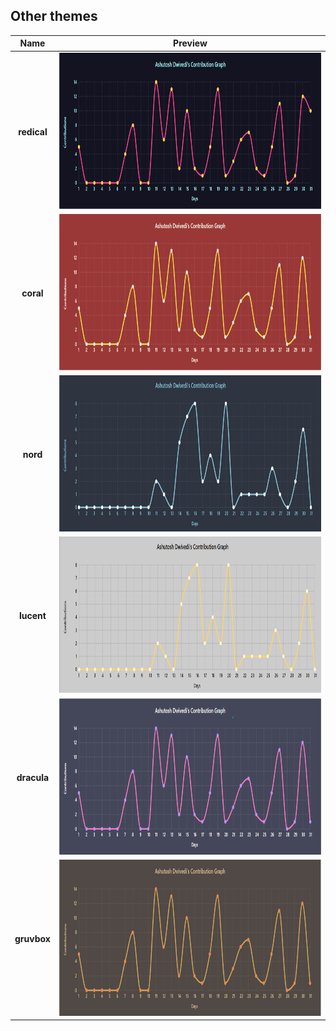 ## Other themes

|            Name            |                          Preview                           |
| :------------------------: | :--------------------------------------------------------: |
|        **redical**         |  <img src="./asset/redical.svg" height=250 alt="graph"/>   |
|         **coral**          |   <img src="./asset/coral.svg" height=250 alt="graph"/>    |
|          **nord**          |    <img src="./asset/nord.svg" height=250 alt="graph"/>    |
|         **lucent**         |   <img src="./asset/lucent.svg" height=250 alt="graph"/>   |
|        **dracula**         |  <img src="./asset/dracula.svg" height=250 alt="graph"/>   |
|        **gruvbox**         |  <img src="./asset/gruvbox.svg" height=250 alt="graph"/>   |